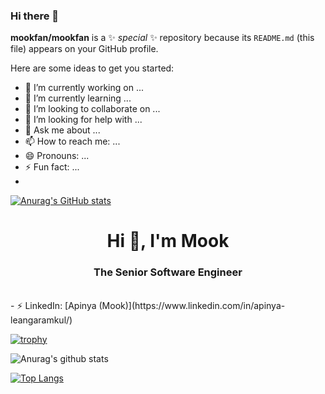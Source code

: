 ### Hi there 👋

**mookfan/mookfan** is a ✨ _special_ ✨ repository because its `README.md` (this file) appears on your GitHub profile.

Here are some ideas to get you started:

- 🔭 I’m currently working on ...
- 🌱 I’m currently learning ...
- 👯 I’m looking to collaborate on ...
- 🤔 I’m looking for help with ...
- 💬 Ask me about ...
- 📫 How to reach me: ...
- 😄 Pronouns: ...
- ⚡ Fun fact: ...
- 
[![Anurag's GitHub stats](https://github-readme-stats.vercel.app/api?username=mookfan)](https://github.com/anuraghazra/github-readme-stats)


<h1 align="center">Hi 👋, I'm Mook</h1>
<h3 align="center">The Senior Software Engineer</h3>
<br/>
- ⚡ LinkedIn: [Apinya (Mook)](https://www.linkedin.com/in/apinya-leangaramkul/)
<br/>

[![trophy](https://github-profile-trophy.vercel.app/?username=mookfan&title=MultiLanguage,Stars,Repositories,Commit&margin-w=15)](https://github.com/ryo-ma/github-profile-trophy)

![Anurag's github stats](https://github-readme-stats.vercel.app/api?username=mookfan&count_private=true&show_icons=true&hide=issues,contribs)

[![Top Langs](https://github-readme-stats.vercel.app/api/top-langs/?username=mookfan&layout=compact)](https://github.com/anuraghazra/github-readme-stats)
